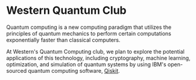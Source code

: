 # Western Quantum Club 

Quantum computing is a new computing paradigm that utilizes the principles of quantum mechanics to perform certain computations exponentially faster than classical computers.

At Western's Quantum Computing club, we plan to explore the potential applications of this technology, including cryptography, machine learning, optimization, and simulation of quantum systems by using IBM's open-sourced quantum computing software, [Qiskit](https://qiskit.org/).